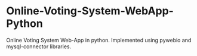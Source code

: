 # Online-Voting-System-WebApp-Python
Online Voting System Web-App in python. Implemented using pywebio and mysql-connector libraries. 
